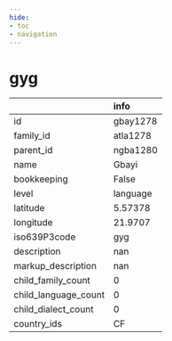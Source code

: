 ```yaml
---
hide:
- toc
- navigation
---
```

# gyg
|                      | info     |
|:---------------------|:---------|
| id                   | gbay1278 |
| family_id            | atla1278 |
| parent_id            | ngba1280 |
| name                 | Gbayi    |
| bookkeeping          | False    |
| level                | language |
| latitude             | 5.57378  |
| longitude            | 21.9707  |
| iso639P3code         | gyg      |
| description          | nan      |
| markup_description   | nan      |
| child_family_count   | 0        |
| child_language_count | 0        |
| child_dialect_count  | 0        |
| country_ids          | CF       |
